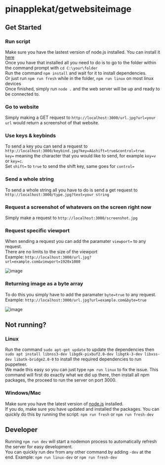 # pinapplekat/getwebsiteimage
## Get Started
### Run script
Make sure you have the lastest version of node.js installed. You can install it [here](https://nodejs.org/)  
Once you have that installed all you need to do is to go to the folder within the command prompt with `cd C:\your\folder`  
Run the command `npm install` and wait for it to install dependencies.  
Or just run `npm run fresh` while in the folder, `npm run linux` on most linux devices  
Once finished, simply run `node .` and the web server will be up and ready to be connected to.
### Go to website
Simply making a GET request to `http://localhost:3000/url.jpg?url=your url` would return a screenshot of that website.
### Use keys & keybinds
To send a key you can send a request to `http://localhost:3000/keybind.jpg?key=A&shift=true&control=true`  
`key=` meaning the character that you would like to send, for example `key=v` or `key=c`.  
Set `shift=` to `true` to send the shift key, same goes for `control=`
### Send a whole string
To send a whole string all you have to do is send a get request to `http://localhost:3000/type.jpg?text=your string`
### Request a screenshot of whatevers on the screen right now
Simply make a request to `http://localhost:3000/screenshot.jpg`
### Request specific viewport
When sending a request you can add the paramater `viewport=` to any request.  
There are no limits to the size of the viewport  
Example: `http://localhost:3000/url.jpg?url=example.com&viewport=1920x1080`  

![image](https://user-images.githubusercontent.com/58854416/228946407-487c88e2-5e5d-470e-ab70-c58a4ea4d272.png)  

### Returning image as a byte array
To do this you simply have to add the paramater `byte=true` to any request.  
Example: `http://localhost:3000/url.jpg?url=example.com&byte=true`  

![image](https://user-images.githubusercontent.com/58854416/228943631-c0efe662-a108-4c13-b6f9-32b232d5af86.png)  

## Not running?
### Linux
Run the command `sudo apt-get update` to update the dependencies then `sudo apt install libnss3-dev libgdk-pixbuf2.0-dev libgtk-3-dev libxss-dev libatk-bridge2.0-0` to install the required dependencies to run puppeteer.  
We made this easy so you can just type `npm run linux` to fix the issue. This command will first do exactly what we did up there, then install all npm packages, the proceed to run the server on port 3000.
### Windows/Mac
Make sure you have the latest version of [node.js](https://nodejs.org/) installed.  
If you do, make sure you have updated and installed the packages. You can quickly do this by running the script: `npm run fresh` or `npm run fresh-dev`   
## Developer
Running `npm run dev` will start a nodemon process to automatically refresh the server for easy development.  
You can quickly run dev from any other command by adding `-dev` at the end. Example: `npm run linux-dev` or `npm run fresh-dev`
